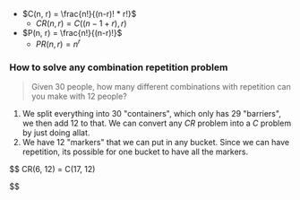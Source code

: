 - $C(n, r) = \frac{n!}{(n-r)! * r!}$
	- $CR(n, r) = C((n - 1 + r), r)$
- $P(n, r) = \frac{n!}{(n-r)!}$
	- $PR(n, r) = n^r$

### How to solve any combination repetition problem

> Given 30 people, how many different combinations with repetition can you make with 12 people?

1. We split everything into 30 "containers", which only has 29 "barriers", we then add 12 to that. We can convert any *CR* problem into a *C* problem by just doing allat.
2. We have 12 "markers" that we can put in any bucket.  Since we can have repetition, its possible for one bucket to have all the markers.


$$
CR(6, 12) = C(17, 12)

$$